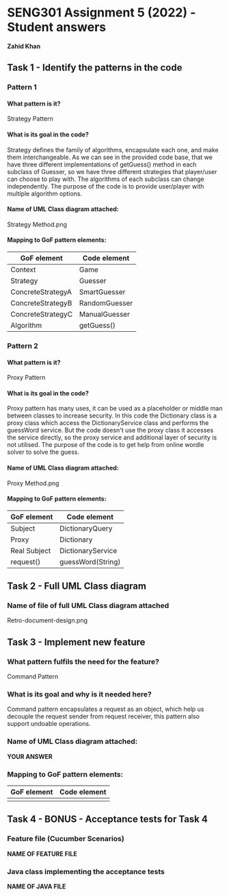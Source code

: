 # SENG301 Assignment 5 (2022) - Student answers

**Zahid Khan**

## Task 1 - Identify the patterns in the code

### Pattern 1

#### What pattern is it?

Strategy Pattern

#### What is its goal in the code?

Strategy defines the family of algorithms, encapsulate each one, and make them interchangeable. As we can see in the provided
code base, that we have three different implementations of getGuess() method in each subclass of Guesser, so we have three
different strategies that player/user can choose to play with. The algorithms of each subclass can change independently.
The purpose of the code is to provide user/player with multiple algorithm options.

#### Name of UML Class diagram attached:

Strategy Method.png

#### Mapping to GoF pattern elements:

| GoF element       | Code element  |
|-------------------|---------------|
| Context           | Game          |
| Strategy          | Guesser       |
| ConcreteStrategyA | SmartGuesser  |
| ConcreteStrategyB | RandomGuesser |
| ConcreteStrategyC | ManualGuesser |
| Algorithm         | getGuess()    |


### Pattern 2

#### What pattern is it?

Proxy Pattern

#### What is its goal in the code?

Proxy pattern has many uses, it can be used as a placeholder or middle man between classes to increase security. In this 
code the Dictionary class is a proxy class which access the DictionaryService class and performs the guessWord service. But
the code doesn't use the proxy class it accesses the service directly, so the proxy service and additional layer of security
is not utilised. The purpose of the code is to get help from online wordle solver to solve the guess. 

#### Name of UML Class diagram attached:

Proxy Method.png

#### Mapping to GoF pattern elements:

| GoF element  | Code element      |
|--------------|-------------------|
| Subject      | DictionaryQuery   |
| Proxy        | Dictionary        |
| Real Subject | DictionaryService |
| request()    | guessWord(String) |


## Task 2 - Full UML Class diagram

### Name of file of full UML Class diagram attached

Retro-document-design.png

## Task 3 - Implement new feature

### What pattern fulfils the need for the feature?

Command Pattern

### What is its goal and why is it needed here?

Command pattern encapsulates a request as an object, which help us decouple the request sender from request receiver, 
this pattern also support undoable operations. 

### Name of UML Class diagram attached:

**YOUR ANSWER**

### Mapping to GoF pattern elements:

| GoF element | Code element |
| ----------- | ------------ |
|             |              |


## Task 4 - BONUS - Acceptance tests for Task 4

### Feature file (Cucumber Scenarios)

**NAME OF FEATURE FILE**

### Java class implementing the acceptance tests

**NAME OF JAVA FILE**
